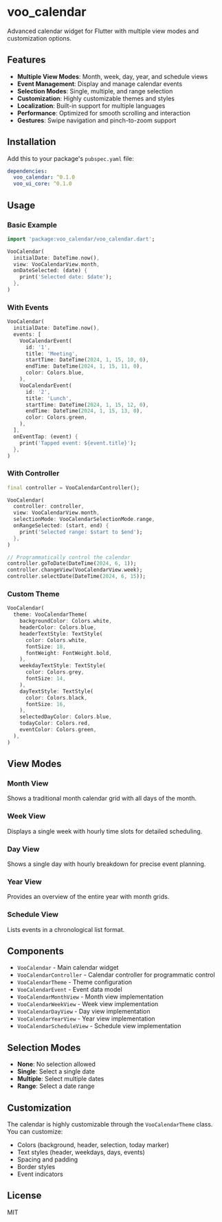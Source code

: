 # voo_calendar

Advanced calendar widget for Flutter with multiple view modes and customization options.

## Features

- **Multiple View Modes**: Month, week, day, year, and schedule views
- **Event Management**: Display and manage calendar events
- **Selection Modes**: Single, multiple, and range selection
- **Customization**: Highly customizable themes and styles
- **Localization**: Built-in support for multiple languages
- **Performance**: Optimized for smooth scrolling and interaction
- **Gestures**: Swipe navigation and pinch-to-zoom support

## Installation

Add this to your package's `pubspec.yaml` file:

```yaml
dependencies:
  voo_calendar: ^0.1.0
  voo_ui_core: ^0.1.0
```

## Usage

### Basic Example

```dart
import 'package:voo_calendar/voo_calendar.dart';

VooCalendar(
  initialDate: DateTime.now(),
  view: VooCalendarView.month,
  onDateSelected: (date) {
    print('Selected date: $date');
  },
)
```

### With Events

```dart
VooCalendar(
  initialDate: DateTime.now(),
  events: [
    VooCalendarEvent(
      id: '1',
      title: 'Meeting',
      startTime: DateTime(2024, 1, 15, 10, 0),
      endTime: DateTime(2024, 1, 15, 11, 0),
      color: Colors.blue,
    ),
    VooCalendarEvent(
      id: '2',
      title: 'Lunch',
      startTime: DateTime(2024, 1, 15, 12, 0),
      endTime: DateTime(2024, 1, 15, 13, 0),
      color: Colors.green,
    ),
  ],
  onEventTap: (event) {
    print('Tapped event: ${event.title}');
  },
)
```

### With Controller

```dart
final controller = VooCalendarController();

VooCalendar(
  controller: controller,
  view: VooCalendarView.month,
  selectionMode: VooCalendarSelectionMode.range,
  onRangeSelected: (start, end) {
    print('Selected range: $start to $end');
  },
)

// Programmatically control the calendar
controller.goToDate(DateTime(2024, 6, 1));
controller.changeView(VooCalendarView.week);
controller.selectDate(DateTime(2024, 6, 15));
```

### Custom Theme

```dart
VooCalendar(
  theme: VooCalendarTheme(
    backgroundColor: Colors.white,
    headerColor: Colors.blue,
    headerTextStyle: TextStyle(
      color: Colors.white,
      fontSize: 18,
      fontWeight: FontWeight.bold,
    ),
    weekdayTextStyle: TextStyle(
      color: Colors.grey,
      fontSize: 14,
    ),
    dayTextStyle: TextStyle(
      color: Colors.black,
      fontSize: 16,
    ),
    selectedDayColor: Colors.blue,
    todayColor: Colors.red,
    eventColor: Colors.green,
  ),
)
```

## View Modes

### Month View
Shows a traditional month calendar grid with all days of the month.

### Week View
Displays a single week with hourly time slots for detailed scheduling.

### Day View
Shows a single day with hourly breakdown for precise event planning.

### Year View
Provides an overview of the entire year with month grids.

### Schedule View
Lists events in a chronological list format.

## Components

- `VooCalendar` - Main calendar widget
- `VooCalendarController` - Calendar controller for programmatic control
- `VooCalendarTheme` - Theme configuration
- `VooCalendarEvent` - Event data model
- `VooCalendarMonthView` - Month view implementation
- `VooCalendarWeekView` - Week view implementation
- `VooCalendarDayView` - Day view implementation
- `VooCalendarYearView` - Year view implementation
- `VooCalendarScheduleView` - Schedule view implementation

## Selection Modes

- **None**: No selection allowed
- **Single**: Select a single date
- **Multiple**: Select multiple dates
- **Range**: Select a date range

## Customization

The calendar is highly customizable through the `VooCalendarTheme` class. You can customize:

- Colors (background, header, selection, today marker)
- Text styles (header, weekdays, days, events)
- Spacing and padding
- Border styles
- Event indicators

## License

MIT